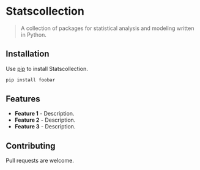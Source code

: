 # Statscollection

> A collection of packages for statistical analysis and modeling written in Python.

## Installation

Use [pip](https://pypi.org/project/statscollection/) to install Statscollection.

```bash
pip install foobar
```

## Features

- **Feature 1** - Description.
- **Feature 2** - Description.
- **Feature 3** - Description.

## Contributing

Pull requests are welcome.

